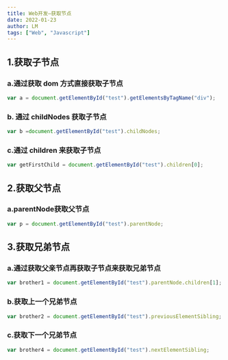 ```yaml
---
title: Web开发—获取节点
date: 2022-01-23
author: LM
tags: ["Web", "Javascript"]
---
```


## 1.获取子节点

### a.通过获取 dom 方式直接获取子节点

```javascript
var a = document.getElementById("test").getElementsByTagName("div");
```

### b. 通过 childNodes 获取子节点

```javascript
var b =document.getElementById("test").childNodes;
```

### c.通过 children 来获取子节点

```javascript
var getFirstChild = document.getElementById("test").children[0];
```

## 2.获取父节点

### a.parentNode获取父节点

```javascript
var p = document.getElementById("test").parentNode;
```

## 3.获取兄弟节点

### a.通过获取父亲节点再获取子节点来获取兄弟节点

```javascript
var brother1 = document.getElementById("test").parentNode.children[1];
```

### b.获取上一个兄弟节点

```javascript
var brother2 = document.getElementById("test").previousElementSibling;
```

### c.获取下一个兄弟节点

```javascript
var brother4 = document.getElementById("test").nextElementSibling;
```

